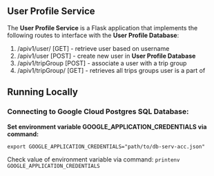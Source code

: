 ## User Profile Service

The **User Profile Service** is a Flask application that implements the following routes to interface with the **User Profile Database**:

1. /apiv1/user/<username> [GET] - retrieve user based on username
2. /apiv1/user [POST] - create new user in **User Profile Database**
3. /apiv1/tripGroup [POST] - associate a user with a trip group
4. /apiv1/tripGroup/<userId> [GET] - retrieves all trips groups user is a part of


## Running Locally
### Connecting to Google Cloud Postgres SQL Database:

**Set environment variable GOOGLE_APPLICATION_CREDENTIALS via command:**

```export GOOGLE_APPLICATION_CREDENTIALS="path/to/db-serv-acc.json"```

Check value of environment variable via command:
```printenv GOOGLE_APPLICATION_CREDENTIALS```
